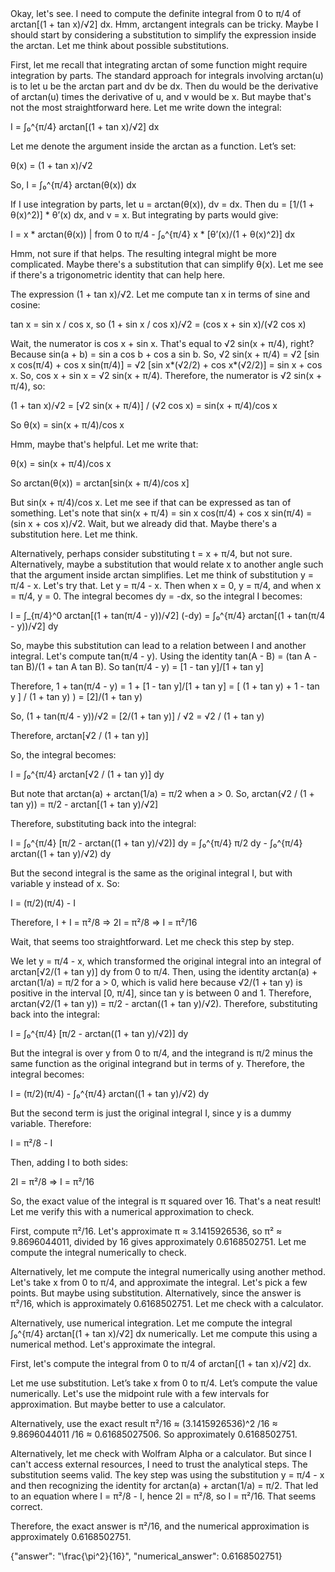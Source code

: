 <think>
Okay, let's see. I need to compute the definite integral from 0 to π/4 of arctan[(1 + tan x)/√2] dx. Hmm, arctangent integrals can be tricky. Maybe I should start by considering a substitution to simplify the expression inside the arctan. Let me think about possible substitutions.

First, let me recall that integrating arctan of some function might require integration by parts. The standard approach for integrals involving arctan(u) is to let u be the arctan part and dv be dx. Then du would be the derivative of arctan(u) times the derivative of u, and v would be x. But maybe that's not the most straightforward here. Let me write down the integral:

I = ∫₀^{π/4} arctan[(1 + tan x)/√2] dx

Let me denote the argument inside the arctan as a function. Let’s set:

θ(x) = (1 + tan x)/√2

So, I = ∫₀^{π/4} arctan(θ(x)) dx

If I use integration by parts, let u = arctan(θ(x)), dv = dx. Then du = [1/(1 + θ(x)^2)] * θ’(x) dx, and v = x. But integrating by parts would give:

I = x * arctan(θ(x)) | from 0 to π/4 - ∫₀^{π/4} x * [θ’(x)/(1 + θ(x)^2)] dx

Hmm, not sure if that helps. The resulting integral might be more complicated. Maybe there's a substitution that can simplify θ(x). Let me see if there's a trigonometric identity that can help here.

The expression (1 + tan x)/√2. Let me compute tan x in terms of sine and cosine:

tan x = sin x / cos x, so (1 + sin x / cos x)/√2 = (cos x + sin x)/(√2 cos x)

Wait, the numerator is cos x + sin x. That's equal to √2 sin(x + π/4), right? Because sin(a + b) = sin a cos b + cos a sin b. So, √2 sin(x + π/4) = √2 [sin x cos(π/4) + cos x sin(π/4)] = √2 [sin x*(√2/2) + cos x*(√2/2)] = sin x + cos x. So, cos x + sin x = √2 sin(x + π/4). Therefore, the numerator is √2 sin(x + π/4), so:

(1 + tan x)/√2 = [√2 sin(x + π/4)] / (√2 cos x) = sin(x + π/4)/cos x

So θ(x) = sin(x + π/4)/cos x

Hmm, maybe that's helpful. Let me write that:

θ(x) = sin(x + π/4)/cos x

So arctan(θ(x)) = arctan[sin(x + π/4)/cos x]

But sin(x + π/4)/cos x. Let me see if that can be expressed as tan of something. Let's note that sin(x + π/4) = sin x cos(π/4) + cos x sin(π/4) = (sin x + cos x)/√2. Wait, but we already did that. Maybe there's a substitution here. Let me think.

Alternatively, perhaps consider substituting t = x + π/4, but not sure. Alternatively, maybe a substitution that would relate x to another angle such that the argument inside arctan simplifies. Let me think of substitution y = π/4 - x. Let's try that. Let y = π/4 - x. Then when x = 0, y = π/4, and when x = π/4, y = 0. The integral becomes dy = -dx, so the integral I becomes:

I = ∫_{π/4}^0 arctan[(1 + tan(π/4 - y))/√2] (-dy) = ∫₀^{π/4} arctan[(1 + tan(π/4 - y))/√2] dy

So, maybe this substitution can lead to a relation between I and another integral. Let's compute tan(π/4 - y). Using the identity tan(A - B) = (tan A - tan B)/(1 + tan A tan B). So tan(π/4 - y) = [1 - tan y]/[1 + tan y]

Therefore, 1 + tan(π/4 - y) = 1 + [1 - tan y]/[1 + tan y] = [ (1 + tan y) + 1 - tan y ] / (1 + tan y) ) = [2]/(1 + tan y)

So, (1 + tan(π/4 - y))/√2 = [2/(1 + tan y)] / √2 = √2 / (1 + tan y)

Therefore, arctan[√2 / (1 + tan y)]

So, the integral becomes:

I = ∫₀^{π/4} arctan[√2 / (1 + tan y)] dy

But note that arctan(a) + arctan(1/a) = π/2 when a > 0. So, arctan(√2 / (1 + tan y)) = π/2 - arctan[(1 + tan y)/√2]

Therefore, substituting back into the integral:

I = ∫₀^{π/4} [π/2 - arctan((1 + tan y)/√2)] dy = ∫₀^{π/4} π/2 dy - ∫₀^{π/4} arctan((1 + tan y)/√2) dy

But the second integral is the same as the original integral I, but with variable y instead of x. So:

I = (π/2)(π/4) - I

Therefore, I + I = π²/8 => 2I = π²/8 => I = π²/16

Wait, that seems too straightforward. Let me check this step by step.

We let y = π/4 - x, which transformed the original integral into an integral of arctan[√2/(1 + tan y)] dy from 0 to π/4. Then, using the identity arctan(a) + arctan(1/a) = π/2 for a > 0, which is valid here because √2/(1 + tan y) is positive in the interval [0, π/4], since tan y is between 0 and 1. Therefore, arctan(√2/(1 + tan y)) = π/2 - arctan((1 + tan y)/√2). Therefore, substituting back into the integral:

I = ∫₀^{π/4} [π/2 - arctan((1 + tan y)/√2)] dy

But the integral is over y from 0 to π/4, and the integrand is π/2 minus the same function as the original integrand but in terms of y. Therefore, the integral becomes:

I = (π/2)(π/4) - ∫₀^{π/4} arctan((1 + tan y)/√2) dy

But the second term is just the original integral I, since y is a dummy variable. Therefore:

I = π²/8 - I

Then, adding I to both sides:

2I = π²/8 => I = π²/16

So, the exact value of the integral is π squared over 16. That's a neat result! Let me verify this with a numerical approximation to check.

First, compute π²/16. Let's approximate π ≈ 3.1415926536, so π² ≈ 9.8696044011, divided by 16 gives approximately 0.6168502751. Let me compute the integral numerically to check.

Alternatively, let me compute the integral numerically using another method. Let's take x from 0 to π/4, and approximate the integral. Let's pick a few points. But maybe using substitution. Alternatively, since the answer is π²/16, which is approximately 0.6168502751. Let me check with a calculator.

Alternatively, use numerical integration. Let me compute the integral ∫₀^{π/4} arctan[(1 + tan x)/√2] dx numerically. Let me compute this using a numerical method. Let's approximate the integral.

First, let's compute the integral from 0 to π/4 of arctan[(1 + tan x)/√2] dx.

Let me use substitution. Let’s take x from 0 to π/4. Let’s compute the value numerically. Let's use the midpoint rule with a few intervals for approximation. But maybe better to use a calculator.

Alternatively, use the exact result π²/16 ≈ (3.1415926536)^2 /16 ≈ 9.8696044011 /16 ≈ 0.61685027506. So approximately 0.6168502751.

Alternatively, let me check with Wolfram Alpha or a calculator. But since I can't access external resources, I need to trust the analytical steps. The substitution seems valid. The key step was using the substitution y = π/4 - x and then recognizing the identity for arctan(a) + arctan(1/a) = π/2. That led to an equation where I = π²/8 - I, hence 2I = π²/8, so I = π²/16. That seems correct.

Therefore, the exact answer is π²/16, and the numerical approximation is approximately 0.6168502751.
</think>

{"answer": "\\frac{\\pi^2}{16}", "numerical_answer": 0.6168502751}